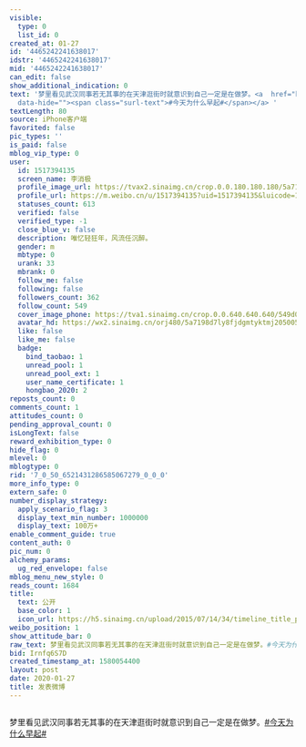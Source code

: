 ```yaml
---
visible:
  type: 0
  list_id: 0
created_at: 01-27
id: '4465242241638017'
idstr: '4465242241638017'
mid: '4465242241638017'
can_edit: false
show_additional_indication: 0
text: '梦里看见武汉同事若无其事的在天津逛街时就意识到自己一定是在做梦。<a  href="https://m.weibo.cn/search?containerid=231522type%3D1%26t%3D10%26q%3D%23%E4%BB%8A%E5%A4%A9%E4%B8%BA%E4%BB%80%E4%B9%88%E6%97%A9%E8%B5%B7%23&extparam=%23%E4%BB%8A%E5%A4%A9%E4%B8%BA%E4%BB%80%E4%B9%88%E6%97%A9%E8%B5%B7%23&luicode=10000011&lfid=2304131517394135_-_WEIBO_SECOND_PROFILE_WEIBO"
  data-hide=""><span class="surl-text">#今天为什么早起#</span></a> '
textLength: 80
source: iPhone客户端
favorited: false
pic_types: ''
is_paid: false
mblog_vip_type: 0
user:
  id: 1517394135
  screen_name: 李消极
  profile_image_url: https://tvax2.sinaimg.cn/crop.0.0.180.180.180/5a7198d7ly8fjdgmtyktmj20500500so.jpg?KID=imgbed,tva&Expires=1606399196&ssig=EpTZqlt10x
  profile_url: https://m.weibo.cn/u/1517394135?uid=1517394135&luicode=10000011&lfid=2304131517394135_-_WEIBO_SECOND_PROFILE_WEIBO
  statuses_count: 613
  verified: false
  verified_type: -1
  close_blue_v: false
  description: 唯忆轻狂年，风流任沉醉。
  gender: m
  mbtype: 0
  urank: 33
  mbrank: 0
  follow_me: false
  following: false
  followers_count: 362
  follow_count: 549
  cover_image_phone: https://tva1.sinaimg.cn/crop.0.0.640.640.640/549d0121tw1egm1kjly3jj20hs0hsq4f.jpg
  avatar_hd: https://wx2.sinaimg.cn/orj480/5a7198d7ly8fjdgmtyktmj20500500so.jpg
  like: false
  like_me: false
  badge:
    bind_taobao: 1
    unread_pool: 1
    unread_pool_ext: 1
    user_name_certificate: 1
    hongbao_2020: 2
reposts_count: 0
comments_count: 1
attitudes_count: 0
pending_approval_count: 0
isLongText: false
reward_exhibition_type: 0
hide_flag: 0
mlevel: 0
mblogtype: 0
rid: '7_0_50_6521431286585067279_0_0_0'
more_info_type: 0
extern_safe: 0
number_display_strategy:
  apply_scenario_flag: 3
  display_text_min_number: 1000000
  display_text: 100万+
enable_comment_guide: true
content_auth: 0
pic_num: 0
alchemy_params:
  ug_red_envelope: false
mblog_menu_new_style: 0
reads_count: 1684
title:
  text: 公开
  base_color: 1
  icon_url: https://h5.sinaimg.cn/upload/2015/07/14/34/timeline_title_public_default.png
weibo_position: 1
show_attitude_bar: 0
raw_text: 梦里看见武汉同事若无其事的在天津逛街时就意识到自己一定是在做梦。#今天为什么早起# ​​​
bid: Irnfq6S7D
created_timestamp_at: 1580054400
layout: post
date: 2020-01-27
title: 发表微博
---
```


![]()

梦里看见武汉同事若无其事的在天津逛街时就意识到自己一定是在做梦。<a  href="https://m.weibo.cn/search?containerid=231522type%3D1%26t%3D10%26q%3D%23%E4%BB%8A%E5%A4%A9%E4%B8%BA%E4%BB%80%E4%B9%88%E6%97%A9%E8%B5%B7%23&extparam=%23%E4%BB%8A%E5%A4%A9%E4%B8%BA%E4%BB%80%E4%B9%88%E6%97%A9%E8%B5%B7%23&luicode=10000011&lfid=2304131517394135_-_WEIBO_SECOND_PROFILE_WEIBO" data-hide=""><span class="surl-text">#今天为什么早起#</span></a> 

